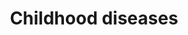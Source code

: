 ---
title: Childhood diseases
longTitle: 'Childhood diseases'
tags:
- gccommon
narrowerTerm:
- "[[Diseases]]"
relatedTerm:
- "[[Childrens health]]"
---